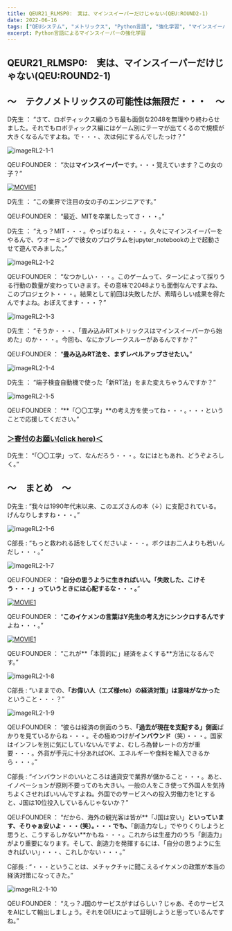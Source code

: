 ```yaml
---
title: QEUR21_RLMSP0:　実は、マインスイーパーだけじゃない(QEU:ROUND2-1)
date: 2022-06-16
tags: ["QEUシステム", "メトリックス", "Python言語", "強化学習", "マインスイーパー", "ディープラーニング"]
excerpt: Python言語によるマインスイーパーの強化学習
---
```


## QEUR21_RLMSP0:　実は、マインスイーパーだけじゃない(QEU:ROUND2-1)

## ～　テクノメトリックスの可能性は無限だ・・・　～

D先生 ： “さて、ロボティックス編のうち最も面倒な2048を無理やり終わらせました。それでもロボティックス編にはゲーム別にテーマが出てくるので規模が大きくなるんですよね。で・・・、次は何にするんでしたっけ？”

![imageRL2-1-1](/2022-06-16-QEUR21_RMLSP0/imageRL2-1-1.jpg)

QEU:FOUNDER ： “次は**マインスイーパー**です。・・・覚えています？この女の子？”

[![MOVIE1](http://img.youtube.com/vi/Fjw7Lc9zlyU/0.jpg)](http://www.youtube.com/watch?v=Fjw7Lc9zlyU "How to code a command-line Minesweeper in Python (using recursion) | Beginner Python Tutorial")

D先生 ： “この業界で注目の女の子のエンジニアです。”

QEU:FOUNDER ： “最近、MITを卒業したってさ・・・。”

D先生 ： “えっ？MIT・・・。やっぱりねぇ・・・。久々にマインスイーパーをやるんで、ウオーミングで彼女のプログラムをjupyter_notebookの上で起動させて遊んでみました。”

![imageRL2-1-2](/2022-06-16-QEUR21_RMLSP0/imageRL2-1-2.jpg)

QEU:FOUNDER ： “なつかしい・・・。このゲームって、ターンによって採りうる行動の数量が変わっていきます。その意味で2048よりも面倒なんですよね、このプロジェクト・・・。結果として前回は失敗したが、素晴らしい成果を得たんですよね。おぼえてます・・・？”

![imageRL2-1-3](/2022-06-16-QEUR21_RMLSP0/imageRL2-1-3.jpg)

D先生 ： “そうか・・・、「畳み込みRTメトリックスはマインスイーパーから始めた」のか・・・。今回も、なにかブレークスルーがあるんですか？”

QEU:FOUNDER ： “**畳み込みRT法を、まずレベルアップさせたい。**”

![imageRL2-1-4](/2022-06-16-QEUR21_RMLSP0/imageRL2-1-4.jpg)

D先生 ： “端子検査自動機で使った「新RT法」をまた変えちゃうんですか？”

![imageRL2-1-5](/2022-06-16-QEUR21_RMLSP0/imageRL2-1-5.jpg)

QEU:FOUNDER ： “**「〇〇工学」**の考え方を使ってね・・・。・・・ということで応援してください。”

### [＞寄付のお願い(click here)＜](https://www.paypal.com/paypalme/QEUglobal?v=1&utm_source=unp&utm_medium=email&utm_campaign=RT000481&utm_unptid=29844400-7613-11ec-ac72-3cfdfef0498d&ppid=RT000481&cnac=HK&rsta=en_GB%28en-HK%29&cust=5QPFDMW9B2T7Q&unptid=29844400-7613-11ec-ac72-3cfdfef0498d&calc=f860991d89600&unp_tpcid=ppme-social-business-profile-creat-ed&page=main%3Aemail%3ART000481&pgrp=main%3Aemail&e=cl&mchn=em&s=ci&mail=sys&appVersion=1.71.0&xt=104038)

D先生： “「〇〇工学」って、なんだろう・・・。なにはともあれ、どうぞよろしく。”

## ～　まとめ　～

D先生 : “我々は1990年代末以来、このエズさんの本（↓）に支配されている。げんなりしますね・・・。”

![imageRL2-1-6](/2022-06-16-QEUR21_RMLSP0/imageRL2-1-6.jpg)

C部長 : “もっと救われる話をしてくださいよ・・・。ボクはお二人よりも若いんだし・・・。”

![imageRL2-1-7](/2022-06-16-QEUR21_RMLSP0/imageRL2-1-7.jpg)

QEU:FOUNDER ： “**自分の思うように生きればいい。「失敗した、こけそう・・・」っていうときには心配するな・・・。**”

[![MOVIE1](http://img.youtube.com/vi/WZDNT9ncbBE/0.jpg)](http://www.youtube.com/watch?v=WZDNT9ncbBE "【街宣LIVE】山本太郎 れいわ新選組代表 次期参院選 東京都選挙区 候補予定者（東京都・練馬駅 2022年6月14日）")

QEU:FOUNDER ： “**このイケメンの言葉はY先生の考え方にシンクロするんです**よね・・・。”

[![MOVIE1](http://img.youtube.com/vi/AEUmBP1Ncyc/0.jpg)](http://www.youtube.com/watch?v=AEUmBP1Ncyc "貧困・搾取・給料減少の無理ゲー。嫌な仕事を我慢していても絶対に報われない！21世紀になってより酷くなった日本社会の現実から脱出せよ！安冨歩東大教授。一月万冊")

QEU:FOUNDER ： “これが**「本質的に」経済をよくする**方法になるんです。”

![imageRL2-1-8](/2022-06-16-QEUR21_RMLSP0/imageRL2-1-8.jpg)

C部長 : “いままでの、**「お偉い人（エズ様etc）の経済対策」は意味がなかった**ということ・・・？”

![imageRL2-1-9](/2022-06-16-QEUR21_RMLSP0/imageRL2-1-9.jpg)

QEU:FOUNDER ： “彼らは経済の側面のうち、**「過去が現在を支配する」側面**ばかりを見ているからね・・・。その極めつけが**インバウンド**（笑）・・・。国家はインフレを別に気にしていないんですよ、むしろ為替レートの方が重要・・・。外貨が手元に十分あればOK、エネルギーや食料を輸入できるから・・・。”

C部長 : “インバウンドのいいところは通貨安で業界が儲かること・・・。あと、イノベーションが原則不要ってのも大きい。一般の人をこき使って外国人を気持ちよくさせればいいんですよね。外国でのサービスへの投入労働力を1とすると、J国は10位投入しているんじゃないか？”

QEU:FOUNDER ： “だから、海外の観光客は皆が**「J国は安い」**といっています、そりゃぁ安いよ・・・（笑）。・・・でも、**「創造力なし」でやりくりしようと思うと、こうするしかない**かもね・・・。これからは生産力のうち「創造力」がより重要になります。そして、創造力を発揮するには、「自分の思うように生きればいい」・・・、これしかない・・・。”

C部長 : “・・・ということは、メチャクチャに聞こえるイケメンの政策が本当の経済対策になってきた。”

![imageRL2-1-10](/2022-06-16-QEUR21_RMLSP0/imageRL2-1-10.jpg)

QEU:FOUNDER ： “えっ？J国のサービスがすばらしい？じゃあ、そのサービスをAIにして輸出しましょう。それをQEUによって証明しようと思っているんですね。”
